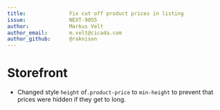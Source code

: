 ```yaml
---
title:              Fix cut off product prices in listing
issue:              NEXT-9055
author:             Markus Velt
author_email:       m.velt@cicada.com
author_github:      @raknison
---
```

# Storefront
* Changed style `height` of`.product-price` to `min-height` to prevent that prices were hidden if they get to long. 
